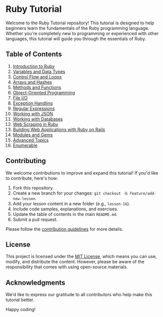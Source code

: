 # Ruby Tutorial

Welcome to the Ruby Tutorial repository! This tutorial is designed to help beginners learn the fundamentals of the Ruby programming language. Whether you're completely new to programming or experienced with other languages, this tutorial will guide you through the essentials of Ruby.

## Table of Contents

1. [Introduction to Ruby](lesson-01/readme.md)
2. [Variables and Data Types](lesson-02/readme.md)
3. [Control Flow and Loops](lesson-03/readme.md)
4. [Arrays and Hashes](lesson-04/readme.md)
5. [Methods and Functions](lesson-05/readme.md)
6. [Object-Oriented Programming](lesson-06/readme.md)
7. [File I/O](lesson-07/readme.md)
8. [Exception Handling](lesson-08/readme.md)
9. [Regular Expressions](lesson-09/readme.md)
10. [Working with JSON](lesson-10/readme.md)
11. [Working with Databases](lesson-11/readme.md)
12. [Web Scraping in Ruby](lesson-12/readme.md)
13. [Building Web Applications with Ruby on Rails](lesson-13/readme.md)
14. [Modules and Gems](lesson-14/readme.md)
15. [Advanced Topics](lesson-15/readme.md)
16. [Enumerable](lesson-16/readme.md)


## Contributing

We welcome contributions to improve and expand this tutorial! If you'd like to contribute, here's how:

1. Fork this repository.
2. Create a new branch for your changes: `git checkout -b feature/add-new-lesson`.
3. Add your lesson content in a new folder (e.g., `lesson-16`).
4. Include code samples, explanations, and exercises.
5. Update the table of contents in the main `README.md`.
6. Submit a pull request.

Please follow the [contribution guidelines](CONTRIBUTING.md) for more details.

## License

This project is licensed under the [MIT License](LICENSE), which means you can use, modify, and distribute the content. However, please be aware of the responsibility that comes with using open-source materials.

## Acknowledgments

We'd like to express our gratitude to all contributors who help make this tutorial better.

Happy coding!
